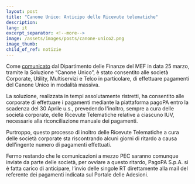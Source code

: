 ```yaml
---
layout: post
title: "Canone Unico: Anticipo delle Ricevute telematiche"
description:
lang: it
excerpt_separator: <!--more-->
image: /assets/images/posts/canone-unico2.png
image_thumb: 
child_of_ref: notizie
---
```


Come [comunicato](https://www.finanze.gov.it/export/sites/finanze/.galleries/Documenti/Fiscalita-locale/comunicato-versamento-canone-unico-24.03.2021.pdf) dal Dipartimento delle Finanze del MEF in data 25 marzo, tramite la Soluzione “Canone Unico”, è stato consentito alle società Corporate, Utility, Multiservizi e Telco in particolare, di effettuare pagamenti del Canone Unico in modalità massiva.

La soluzione, realizzata in tempi assolutamente ristretti, ha consentito alle corporate di effettuare i pagamenti mediante la piattaforma pagoPA entro la scadenza del 30 Aprile u.s., prevedendo l'inoltro, sempre a cura delle società corporate, delle Ricevute Telematiche relative a ciascuno IUV, necessarie alla riconciliazione manuale dei pagamenti.

Purtroppo, questo processo di inoltro delle Ricevute Telematiche a cura delle società corporate sta riscontrando alcuni giorni di ritardo a causa dell’ingente numero di pagamenti effettuati. 

Fermo restando che le comunicazioni a mezzo PEC saranno comunque inviate da parte delle società, per ovviare a questo ritardo, PagoPA S.p.A. si è fatta carico di anticipare, l’invio delle singole RT direttamente alla mail del referente dei pagamenti indicata sul Portale delle Adesioni.